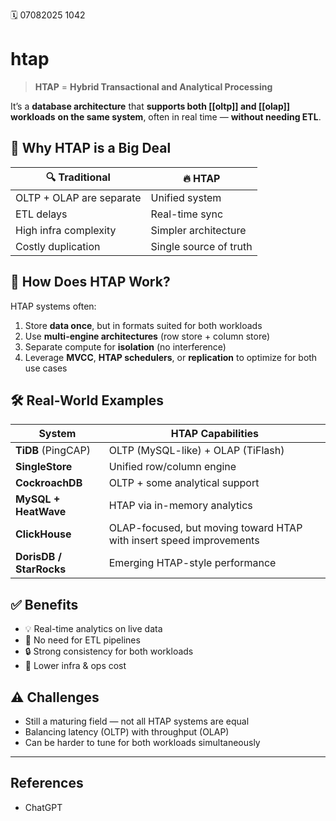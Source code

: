 🗓️ 07082025 1042
 
# htap
> **HTAP** = **Hybrid Transactional and Analytical Processing**

It’s a **database architecture** that **supports both [[oltp]] and [[olap]] workloads** **on the same system**, often in real time — **without needing ETL**.

## 🚀 Why HTAP is a Big Deal

|🔍 Traditional|🔥 HTAP|
|---|---|
|OLTP + OLAP are separate|Unified system|
|ETL delays|Real-time sync|
|High infra complexity|Simpler architecture|
|Costly duplication|Single source of truth|

## 🧩 How Does HTAP Work?

HTAP systems often:
1. Store **data once**, but in formats suited for both workloads
2. Use **multi-engine architectures** (row store + column store)
3. Separate compute for **isolation** (no interference)
4. Leverage **MVCC**, **HTAP schedulers**, or **replication** to optimize for both use cases

## 🛠️ Real-World Examples

| System                  | HTAP Capabilities                                                   |
| ----------------------- | ------------------------------------------------------------------- |
| **TiDB** (PingCAP)      | OLTP (MySQL-like) + OLAP (TiFlash)                                  |
| **SingleStore**         | Unified row/column engine                                           |
| **CockroachDB**         | OLTP + some analytical support                                      |
| **MySQL + HeatWave**    | HTAP via in-memory analytics                                        |
| **ClickHouse**          | OLAP-focused, but moving toward HTAP with insert speed improvements |
| **DorisDB / StarRocks** | Emerging HTAP-style performance                                     |

## ✅ Benefits
- 💡 Real-time analytics on live data
- 🚫 No need for ETL pipelines
- 🔒 Strong consistency for both workloads
- 💸 Lower infra & ops cost

## ⚠️ Challenges
- Still a maturing field — not all HTAP systems are equal
- Balancing latency (OLTP) with throughput (OLAP)
- Can be harder to tune for both workloads simultaneously

---
## References
- ChatGPT
